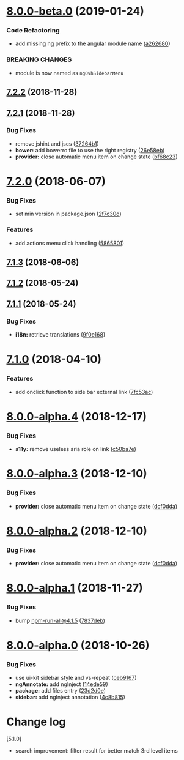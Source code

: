 # [8.0.0-beta.0](https://github.com/ovh-ux/ng-ovh-sidebar-menu/compare/v8.0.0-alpha.4...v8.0.0-beta.0) (2019-01-24)


### Code Refactoring

* add missing ng prefix to the angular module name ([a262680](https://github.com/ovh-ux/ng-ovh-sidebar-menu/commit/a262680))


### BREAKING CHANGES

* module is now named as `ngOvhSidebarMenu`



## [7.2.2](https://github.com/ovh-ux/ng-ovh-sidebar-menu/compare/v7.2.1...v7.2.2) (2018-11-28)



## [7.2.1](https://github.com/ovh-ux/ng-ovh-sidebar-menu/compare/v8.0.0-alpha.1...v7.2.1) (2018-11-28)


### Bug Fixes

* remove jshint and jscs ([37264b1](https://github.com/ovh-ux/ng-ovh-sidebar-menu/commit/37264b1))
* **bower:** add bowerrc file to use the right registry ([26e58eb](https://github.com/ovh-ux/ng-ovh-sidebar-menu/commit/26e58eb))
* **provider:** close automatic menu item on change state ([bf68c23](https://github.com/ovh-ux/ng-ovh-sidebar-menu/commit/bf68c23))



# [7.2.0](https://github.com/ovh-ux/ng-ovh-sidebar-menu/compare/v7.1.3...v7.2.0) (2018-06-07)


### Bug Fixes

* set min version in package.json ([2f7c30d](https://github.com/ovh-ux/ng-ovh-sidebar-menu/commit/2f7c30d))


### Features

* add actions menu click handling ([5865801](https://github.com/ovh-ux/ng-ovh-sidebar-menu/commit/5865801))



## [7.1.3](https://github.com/ovh-ux/ng-ovh-sidebar-menu/compare/v7.1.2...v7.1.3) (2018-06-06)



## [7.1.2](https://github.com/ovh-ux/ng-ovh-sidebar-menu/compare/v7.1.1...v7.1.2) (2018-05-24)



## [7.1.1](https://github.com/ovh-ux/ng-ovh-sidebar-menu/compare/v7.1.0...v7.1.1) (2018-05-24)


### Bug Fixes

* **i18n:** retrieve translations ([9f0e168](https://github.com/ovh-ux/ng-ovh-sidebar-menu/commit/9f0e168))



# [7.1.0](https://github.com/ovh-ux/ng-ovh-sidebar-menu/compare/v7.0.0...v7.1.0) (2018-04-10)


### Features

* add onclick function to side bar external link ([7fc53ac](https://github.com/ovh-ux/ng-ovh-sidebar-menu/commit/7fc53ac))



# [8.0.0-alpha.4](https://github.com/ovh-ux/ovh-angular-sidebar-menu/compare/v8.0.0-alpha.3...v8.0.0-alpha.4) (2018-12-17)


### Bug Fixes

* **a11y:** remove useless aria role on link ([c50ba7e](https://github.com/ovh-ux/ovh-angular-sidebar-menu/commit/c50ba7e))



# [8.0.0-alpha.3](https://github.com/ovh-ux/ovh-angular-sidebar-menu/compare/v8.0.0-alpha.1...v8.0.0-alpha.3) (2018-12-10)


### Bug Fixes

* **provider:** close automatic menu item on change state ([dcf0dda](https://github.com/ovh-ux/ovh-angular-sidebar-menu/commit/dcf0dda))



# [8.0.0-alpha.2](https://github.com/ovh-ux/ovh-angular-sidebar-menu/compare/v8.0.0-alpha.1...v8.0.0-alpha.2) (2018-12-10)


### Bug Fixes

* **provider:** close automatic menu item on change state ([dcf0dda](https://github.com/ovh-ux/ovh-angular-sidebar-menu/commit/dcf0dda))



# [8.0.0-alpha.1](https://github.com/ovh-ux/ovh-angular-sidebar-menu/compare/v8.0.0-alpha.0...v8.0.0-alpha.1) (2018-11-27)


### Bug Fixes

* bump npm-run-all@4.1.5 ([7837deb](https://github.com/ovh-ux/ovh-angular-sidebar-menu/commit/7837deb))



<a name="8.0.0-alpha.0"></a>
# [8.0.0-alpha.0](https://github.com/ovh-ux/ovh-angular-sidebar-menu/compare/v7.0.0...v8.0.0-alpha.0) (2018-10-26)


### Bug Fixes

* use ui-kit sidebar style and vs-repeat ([ceb9167](https://github.com/ovh-ux/ovh-angular-sidebar-menu/commit/ceb9167))
* **ngAnnotate:** add ngInject ([14ede59](https://github.com/ovh-ux/ovh-angular-sidebar-menu/commit/14ede59))
* **package:** add files entry ([23d2d0e](https://github.com/ovh-ux/ovh-angular-sidebar-menu/commit/23d2d0e))
* **sidebar:** add ngInject annotation ([4c8b815](https://github.com/ovh-ux/ovh-angular-sidebar-menu/commit/4c8b815))



# Change log

[5.1.0]

- search improvement: filter result for better match 3rd level items

